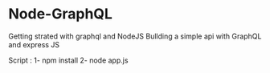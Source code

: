 # Node-GraphQL
Getting strated with graphql and NodeJS
Bullding a simple api with GraphQL and express JS 

Script : 
1- npm install 
2- node app.js
